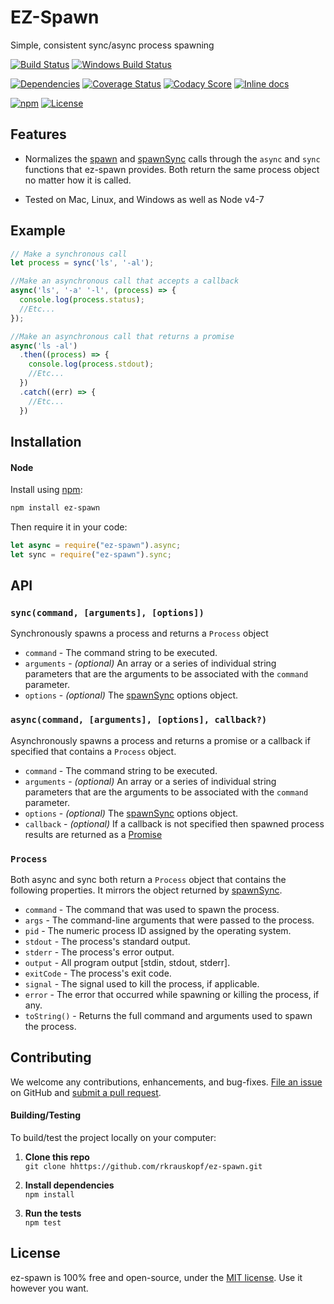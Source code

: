 EZ-Spawn
=======================

Simple, consistent sync/async process spawning

[![Build Status](https://api.travis-ci.org/rkrauskopf/ez-spawn.svg?branch=master)](https://travis-ci.org/rkrauskopf/ez-spawn)
[![Windows Build Status](https://ci.appveyor.com/api/projects/status/github/rkrauskopf/ez-spawn?svg=true&failingText=Windows%20build%20failing&passingText=Windows%20build%20passing)](https://ci.appveyor.com/project/rkrauskopf/ez-spawn/branch/master)

[![Dependencies](https://david-dm.org/rkrauskopf/ez-spawn.svg)](https://david-dm.org/rkrauskopf/ez-spawn)
[![Coverage Status](https://coveralls.io/repos/github/rkrauskopf/ez-spawn/badge.svg?branch=master)](https://coveralls.io/github/rkrauskopf/ez-spawn?branch=master)
[![Codacy Score](https://api.codacy.com/project/badge/Grade/aa187e0355154fc59b97bdaa2482006c)](https://www.codacy.com/public/jamesmessinger/ez-spawn)
[![Inline docs](http://inch-ci.org/github/rkrauskopf/ez-spawn.svg?branch=master&style=shields)](http://inch-ci.org/github/rkrauskopf/ez-spawn)

[![npm](https://img.shields.io/npm/v/ez-spawn.svg?maxAge=43200)](https://www.npmjs.com/package/ez-spawn)
[![License](https://img.shields.io/npm/l/ez-spawn.svg?maxAge=2592000)](LICENSE)


Features
--------------------------
* Normalizes the [spawn](https://nodejs.org/api/child_process.html#child_process_child_process_spawn_command_args_options) and [spawnSync](https://nodejs.org/api/child_process.html#child_process_child_process_spawnsync_command_args_options) calls through the `async` and `sync` functions that ez-spawn provides. Both return the same process object no matter how it is called.

* Tested on Mac, Linux, and Windows as well as Node v4-7 


Example
--------------------------

```javascript
// Make a synchronous call
let process = sync('ls', '-al');

//Make an asynchronous call that accepts a callback
async('ls', '-a' '-l', (process) => {
  console.log(process.status); 
  //Etc...
});

//Make an asynchronous call that returns a promise
async('ls -al')
  .then((process) => {
    console.log(process.stdout);
    //Etc...
  })
  .catch((err) => {
    //Etc...
  })

```

Installation
--------------------------
#### Node
Install using [npm](https://docs.npmjs.com/getting-started/what-is-npm):

```bash
npm install ez-spawn
```

Then require it in your code:

```javascript
let async = require("ez-spawn").async;
let sync = require("ez-spawn").sync;
```


API
--------------------------
### `sync(command, [arguments], [options])`  
Synchronously spawns a process and returns a `Process` object  

* `command` - The command string to be executed.  
* `arguments` - _(optional)_ An array or a series of individual string parameters that are the arguments to be associated with the `command` parameter.    
* `options` - _(optional)_ The [spawnSync](https://nodejs.org/api/child_process.html#child_process_child_process_spawnsync_command_args_options) options object.  

### `async(command, [arguments], [options], callback?)` 
Asynchronously spawns a process and returns a promise or a callback if specified that contains a `Process` object.  
  
* `command` - The command string to be executed.   
* `arguments` - _(optional)_ An array or a series of individual string parameters that are the arguments to be associated with the `command` parameter.    
* `options` - _(optional)_ The [spawnSync](https://nodejs.org/api/child_process.html#child_process_child_process_spawnsync_command_args_options) options object.  
* `callback` - _(optional)_ If a callback is not specified then spawned process results are returned as a [Promise](https://developer.mozilla.org/en-US/docs/Web/JavaScript/Reference/Global_Objects/Promise)  

### `Process`  
Both async and sync both return a `Process` object that contains the following properties. It mirrors the object returned by [spawnSync](https://nodejs.org/api/child_process.html#child_process_child_process_spawnsync_command_args_options).  

* `command` - The command that was used to spawn the process.  
* `args` - The command-line arguments that were passed to the process.  
* `pid` - The numeric process ID assigned by the operating system.  
* `stdout` - The process's standard output.  
* `stderr` - The process's error output.  
* `output` - All program output [stdin, stdout, stderr].  
* `exitCode` - The process's exit code.  
* `signal` - The signal used to kill the process, if applicable.  
* `error` - The error that occurred while spawning or killing the process, if any.  
* `toString()` - Returns the full command and arguments used to spawn the process.  



Contributing
--------------------------
We welcome any contributions, enhancements, and bug-fixes. [File an issue](https://github.com/rkrauskopf/ez-spawn/issues) on GitHub and [submit a pull request](https://github.com/rkrauskopf/ez-spawn/pulls).

#### Building/Testing
To build/test the project locally on your computer:

1. __Clone this repo__<br>
`git clone hhttps://github.com/rkrauskopf/ez-spawn.git`

2. __Install dependencies__<br>
`npm install`

3. __Run the tests__<br>
`npm test`


License
--------------------------
ez-spawn is 100% free and open-source, under the [MIT license](LICENSE). Use it however you want.
